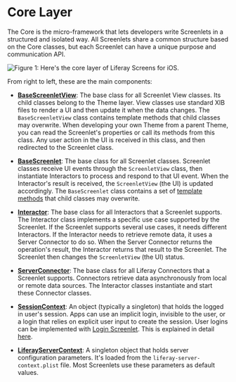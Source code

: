 # Core Layer

The Core is the micro-framework that lets developers write Screenlets in a
structured and isolated way. All Screenlets share a common structure based on
the Core classes, but each Screenlet can have a unique purpose and communication
API. 

![Figure 1: Here's the core layer of Liferay Screens for iOS.](../../../../images/screens-ios-architecture-02.png)

From right to left, these are the main components:

-   [**BaseScreenletView**](https://github.com/liferay/liferay-screens/blob/master/ios/Framework/Core/Base/BaseScreenletView.swift):
    The base class for all Screenlet View classes. Its child classes belong to 
    the Theme layer. View classes use standard XIB files to render a UI and then 
    update it when the data changes. The `BaseScreenletView` class contains 
    template methods that child classes may overwrite. When developing your own 
    Theme from a parent Theme, you can read the Screenlet's properties or call 
    its methods from this class. Any user action in the UI is received in this 
    class, and then redirected to the Screenlet class. 

-   [**BaseScreenlet**](https://github.com/liferay/liferay-screens/blob/master/ios/Framework/Core/Base/BaseScreenlet.swift):
    The base class for all Screenlet classes. Screenlet classes receive UI 
    events through the `ScreenletView` class, then instantiate Interactors to 
    process and respond to that UI event. When the Interactor's result is 
    received, the `ScreenletView` (the UI) is updated accordingly. The 
    `BaseScreenlet` class contains a set of 
    [template methods](http://www.oodesign.com/template-method-pattern.html) 
    that child classes may overwrite. 

-   [**Interactor**](https://github.com/liferay/liferay-screens/blob/master/ios/Framework/Core/Base/Interactor.swift):
    The base class for all Interactors that a Screenlet supports. The Interactor 
    class implements a specific use case supported by the Screenlet. If the 
    Screenlet supports several use cases, it needs different Interactors. If the 
    Interactor needs to retrieve remote data, it uses a Server Connector to do 
    so. When the Server Connector returns the operation's result, the Interactor 
    returns that result to the Screenlet. The Screenlet then changes the 
    `ScreenletView` (the UI) status. 

-   [**ServerConnector**](https://github.com/liferay/liferay-screens/blob/master/ios/Framework/Core/Base/BaseConnectors/ServerConnector.swift):
    The base class for all Liferay Connectors that a Screenlet supports. 
    Connectors retrieve data asynchronously from local or remote data sources. 
    The Interactor classes instantiate and start these Connector classes. 

-   [**SessionContext**](https://github.com/liferay/liferay-screens/blob/master/ios/Framework/Core/Context/SessionContext.swift):
    An object (typically a singleton) that holds the logged in user's session. 
    Apps can use an implicit login, invisible to the user, or a login that 
    relies on explicit user input to create the session. User logins can be 
    implemented with 
    [Login Screenlet](/develop/reference/-/knowledge_base/7-0/loginscreenlet-for-ios). 
    This is explained in detail [here](/develop/tutorials/-/knowledge_base/7-0/accessing-the-liferay-session-in-ios). 

-   [**LiferayServerContext**](https://github.com/liferay/liferay-screens/blob/master/ios/Framework/Core/Context/LiferayServerContext.swift):
    A singleton object that holds server configuration parameters. It's loaded 
    from the `liferay-server-context.plist` file. Most Screenlets use these 
    parameters as default values. 
